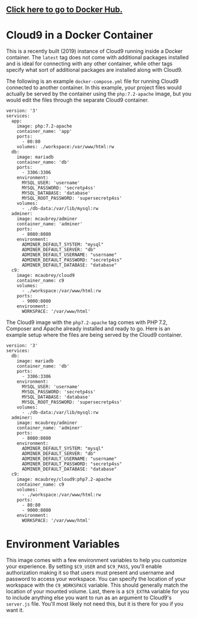 ## [Click here to go to Docker Hub.](https://cloud.docker.com/u/mcaubrey/repository/docker/mcaubrey/cloud9)

# Cloud9 in a Docker Container

This is a recently built (2019) instance of Cloud9 running inside a Docker container. The `latest` tag does not come with additional packages installed and is ideal for connecting with any other container, while other tags specify what sort of additional packages are installed along with Cloud9.

The following is an example `docker-compose.yml` file for running Cloud9 connected to another container. In this example, your project files would actually be served by the container using the `php:7.2-apache` image, but you would edit the files through the separate Cloud9 container.

```
version: '3'
services:
  app:
    image: php:7.2-apache
    container_name: 'app'
    ports:
      - 80:80
    volumes: ./workspace:/var/www/html:rw
  db:
    image: mariadb
    container_name: 'db'
    ports:
      - 3306:3306
    environment:
      MYSQL_USER: 'username'
      MYSQL_PASSWORD: 'secretp4ss'
      MYSQL_DATABASE: 'database'
      MYSQL_ROOT_PASSWORD: 'supersecretp4ss'
    volumes:
      - ./db-data:/var/lib/mysql:rw
  adminer:
    image: mcaubrey/adminer
    container_name: 'adminer'
    ports:
      - 8080:8080
    environment:
      ADMINER_DEFAULT_SYSTEM: "mysql"
      ADMINER_DEFAULT_SERVER: "db"
      ADMINER_DEFAULT_USERNAME: "username"
      ADMINER_DEFAULT_PASSWORD: "secretp4ss"
      ADMINER_DEFAULT_DATABASE: "database"
  c9:
    image: mcaubrey/cloud9
    container_name: c9
    volumes:
      - ./workspace:/var/www/html:rw
    ports:
      - 9000:8080
    environment:
      WORKSPACE: '/var/www/html'
```

The Cloud9 image with the `php7.2-apache` tag comes with PHP 7.2, Composer and Apache already installed and ready to go. Here is an example setup where the files are being served by the Cloud9 container.

```
version: '3'
services:
  db:
    image: mariadb
    container_name: 'db'
    ports:
      - 3306:3306
    environment:
      MYSQL_USER: 'username'
      MYSQL_PASSWORD: 'secretp4ss'
      MYSQL_DATABASE: 'database'
      MYSQL_ROOT_PASSWORD: 'supersecretp4ss'
    volumes:
      - ./db-data:/var/lib/mysql:rw
  adminer:
    image: mcaubrey/adminer
    container_name: 'adminer'
    ports:
      - 8080:8080
    environment:
      ADMINER_DEFAULT_SYSTEM: "mysql"
      ADMINER_DEFAULT_SERVER: "db"
      ADMINER_DEFAULT_USERNAME: "username"
      ADMINER_DEFAULT_PASSWORD: "secretp4ss"
      ADMINER_DEFAULT_DATABASE: "database"
  c9:
    image: mcaubrey/cloud9:php7.2-apache
    container_name: c9
    volumes:
      - ./workspace:/var/www/html:rw
    ports:
      - 80:80
      - 9000:8080
    environment:
      WORKSPACE: '/var/www/html'
```

# Environment Variables

This image comes with a few environment variables to help you customize your experience. By setting `$C9_USER` and `$C9_PASS`, you'll enable authorization making it so that users must present and username and password to access your workspace. You can specify the location of your workspace with the `C9_WORKSPACE` variable. This should generally match the location of your mounted volume. Last, there is a `$C9_EXTRA` variable for you to include anything else you want to run as an argument to Cloud9's `server.js` file. You'll most likely not need this, but it is there for you if you want it. 
